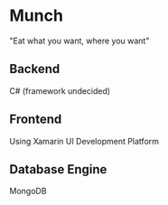 # Munch

"Eat what you want, where you want"

## Backend

C# (framework undecided)

## Frontend

Using Xamarin UI Development Platform

## Database Engine

MongoDB

